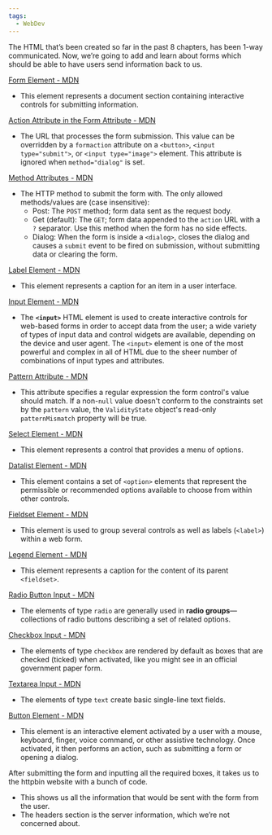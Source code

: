 ```yaml
---
tags:
  - WebDev
---
```

The HTML that’s been created so far in the past 8 chapters, has been 1-way communicated. Now, we’re going to add and learn about forms which should be able to have users send information back to us.

[Form Element - MDN](https://developer.mozilla.org/en-US/docs/Web/HTML/Element/form)
* This element represents a document section containing interactive controls for submitting information.

[Action Attribute in the Form Attribute - MDN](https://developer.mozilla.org/en-US/docs/Web/HTML/Element/form#action)
* The URL that processes the form submission. This value can be overridden by a `formaction` attribute on a `<button>`, `<input type="submit">`, or `<input type="image">` element. This attribute is ignored when `method="dialog"` is set.

[Method Attributes - MDN](https://developer.mozilla.org/en-US/docs/Web/HTML/Element/form#method)
* The HTTP method to submit the form with. The only allowed methods/values are (case insensitive):
	* Post: The `POST` method; form data sent as the request body.
	* Get (default): The `GET`; form data appended to the `action` URL with a `?` separator. Use this method when the form has no side effects.
	* Dialog: When the form is inside a `<dialog>`, closes the dialog and causes a `submit` event to be fired on submission, without submitting data or clearing the form.

[Label Element - MDN](https://developer.mozilla.org/en-US/docs/Web/HTML/Element/label)
* This element represents a caption for an item in a user interface.

[Input Element - MDN](https://developer.mozilla.org/en-US/docs/Web/HTML/Element/input)
* The **`<input>`** HTML element is used to create interactive controls for web-based forms in order to accept data from the user; a wide variety of types of input data and control widgets are available, depending on the device and user agent. The `<input>` element is one of the most powerful and complex in all of HTML due to the sheer number of combinations of input types and attributes.

[Pattern Attribute - MDN](https://developer.mozilla.org/en-US/docs/Web/HTML/Attributes/pattern)
* This attribute specifies a regular expression the form control's value should match. If a non-`null` value doesn't conform to the constraints set by the `pattern` value, the `ValidityState` object's read-only `patternMismatch` property will be true.

[Select Element - MDN](https://developer.mozilla.org/en-US/docs/Web/HTML/Element/select)
* This element represents a control that provides a menu of options.

[Datalist Element - MDN](https://developer.mozilla.org/en-US/docs/Web/HTML/Element/datalist)
* This element contains a set of `<option>` elements that represent the permissible or recommended options available to choose from within other controls.

[Fieldset Element - MDN](https://developer.mozilla.org/en-US/docs/Web/HTML/Element/fieldset)
* This element is used to group several controls as well as labels (`<label>`) within a web form.

[Legend Element - MDN](https://developer.mozilla.org/en-US/docs/Web/HTML/Element/legend)
* This element represents a caption for the content of its parent `<fieldset>`.

[Radio Button Input - MDN](https://developer.mozilla.org/en-US/docs/Web/HTML/Element/input/radio)
* The elements of type `radio` are generally used in **radio groups**—collections of radio buttons describing a set of related options.

[Checkbox Input - MDN](https://developer.mozilla.org/en-US/docs/Web/HTML/Element/input/checkbox)
* The elements of type `checkbox` are rendered by default as boxes that are checked (ticked) when activated, like you might see in an official government paper form.

[Textarea Input - MDN](https://developer.mozilla.org/en-US/docs/Web/HTML/Element/input/text)
* The elements of type `text` create basic single-line text fields.

[Button Element - MDN](https://developer.mozilla.org/en-US/docs/Web/HTML/Element/button)
* This element is an interactive element activated by a user with a mouse, keyboard, finger, voice command, or other assistive technology. Once activated, it then performs an action, such as submitting a form or opening a dialog.

After submitting the form and inputting all the required boxes, it takes us to the httpbin website with a bunch of code.
* This shows us all the information that would be sent with the form from the user.
* The headers section is the server information, which we’re not concerned about.